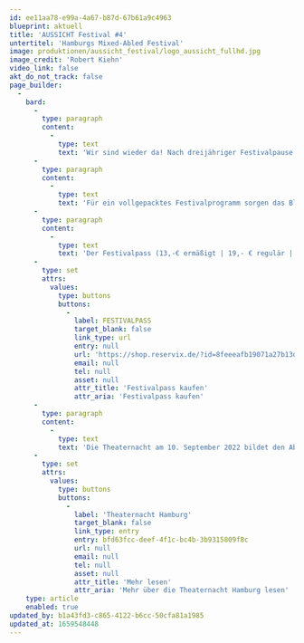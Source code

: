 ```yaml
---
id: ee11aa78-e99a-4a67-b87d-67b61a9c4963
blueprint: aktuell
title: 'AUSSICHT Festival #4'
untertitel: 'Hamburgs Mixed-Abled Festival'
image: produktionen/aussicht_festival/logo_aussicht_fullhd.jpg
image_credit: 'Robert Kiehn'
video_link: false
akt_do_not_track: false
page_builder:
  -
    bard:
      -
        type: paragraph
        content:
          -
            type: text
            text: 'Wir sind wieder da! Nach dreijähriger Festivalpause freuen wir uns besonders auf eine fulminante Spielzeiteröffnung am 7. September 2022 mit der vierten Ausgabe unseres AUSSICHT Festivals für Künstler:innen mit und ohne Behinderung.'
      -
        type: paragraph
        content:
          -
            type: text
            text: 'Für ein vollgepacktes Festivalprogramm sorgen das Blaumeier-Atelier, Linda Lou Dietrich-Matzke, das Eisenhans Theaterprojekt, die Blindgänger, Inklusionsbotschafter Roland Walter und Szene2wei sogar mit der Premiere ihrer neuesten Produktion. '
      -
        type: paragraph
        content:
          -
            type: text
            text: 'Der Festivalpass (13,-€ ermäßigt | 19,- € regulär | 25,- € Unterstützer:innen) gilt für alle Festivaltage und ist ab sofort im Vorverkauf erhältlich.'
      -
        type: set
        attrs:
          values:
            type: buttons
            buttons:
              -
                label: FESTIVALPASS
                target_blank: false
                link_type: url
                entry: null
                url: 'https://shop.reservix.de/?id=8feeeafb19071a27b13d5083379d95183e9ab490f2f135faf80b2fecfc1ba00f2aba7ad8945f4a4292549eb86feddc1b&vID=7337&eventGrpID=411433&eventID=1972125'
                email: null
                tel: null
                asset: null
                attr_title: 'Festivalpass kaufen'
                attr_aria: 'Festivalpass kaufen'
      -
        type: paragraph
        content:
          -
            type: text
            text: 'Die Theaternacht am 10. September 2022 bildet den Abschluss unseres diesjährigen AUSSICHT Festivals. Mit inklusivem Tanz, Schauspiel und Performance zeigen wir die Best-Of Momente unseres viertägigen Festivals. Der ganze Abend wird zusätzlich live gestreamt und ist über unsere Online-Plattform auch digital zu sehen.'
      -
        type: set
        attrs:
          values:
            type: buttons
            buttons:
              -
                label: 'Theaternacht Hamburg'
                target_blank: false
                link_type: entry
                entry: bfd63fcc-deef-4f1c-bc4b-3b9315809f8c
                url: null
                email: null
                tel: null
                asset: null
                attr_title: 'Mehr lesen'
                attr_aria: 'Mehr über die Theaternacht Hamburg lesen'
    type: article
    enabled: true
updated_by: b1a43fd3-c865-4122-b6cc-50cfa81a1985
updated_at: 1659548448
---
```

